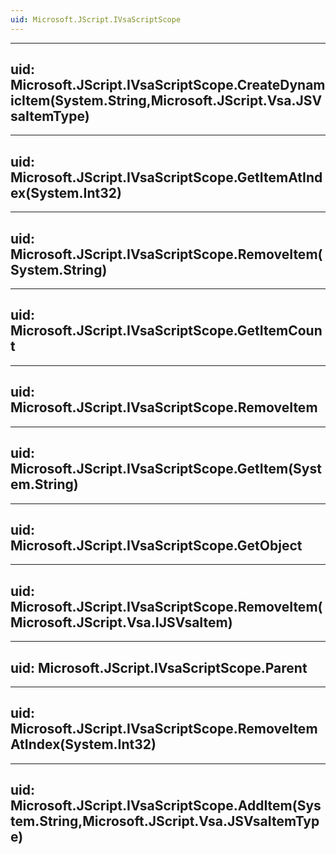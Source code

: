 ```yaml
---
uid: Microsoft.JScript.IVsaScriptScope
---
```


---
uid: Microsoft.JScript.IVsaScriptScope.CreateDynamicItem(System.String,Microsoft.JScript.Vsa.JSVsaItemType)
---

---
uid: Microsoft.JScript.IVsaScriptScope.GetItemAtIndex(System.Int32)
---

---
uid: Microsoft.JScript.IVsaScriptScope.RemoveItem(System.String)
---

---
uid: Microsoft.JScript.IVsaScriptScope.GetItemCount
---

---
uid: Microsoft.JScript.IVsaScriptScope.RemoveItem
---

---
uid: Microsoft.JScript.IVsaScriptScope.GetItem(System.String)
---

---
uid: Microsoft.JScript.IVsaScriptScope.GetObject
---

---
uid: Microsoft.JScript.IVsaScriptScope.RemoveItem(Microsoft.JScript.Vsa.IJSVsaItem)
---

---
uid: Microsoft.JScript.IVsaScriptScope.Parent
---

---
uid: Microsoft.JScript.IVsaScriptScope.RemoveItemAtIndex(System.Int32)
---

---
uid: Microsoft.JScript.IVsaScriptScope.AddItem(System.String,Microsoft.JScript.Vsa.JSVsaItemType)
---
